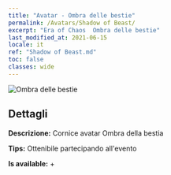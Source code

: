 ```yaml
---
title: "Avatar - Ombra delle bestie"
permalink: /Avatars/Shadow of Beast/
excerpt: "Era of Chaos  Ombra delle bestie"
last_modified_at: 2021-06-15
locale: it
ref: "Shadow of Beast.md"
toc: false
classes: wide
---
```

 ![Ombra delle bestie](/images/a/avatarFrame_79.png)

## Dettagli

 **Descrizione:** Cornice avatar Ombra della bestia 

 **Tips:** Ottenibile partecipando all'evento 

 **Is available:**  + 

